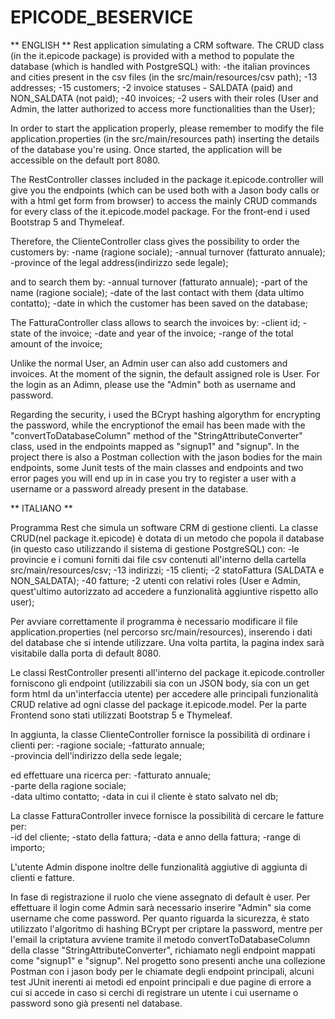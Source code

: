 # EPICODE_BESERVICE


** ENGLISH **
Rest application simulating a CRM software.
The CRUD class (in the it.epicode package) is provided with a method to populate the database (which is handled with PostgreSQL) with:
-the italian provinces and cities present in the csv files (in the src/main/resources/csv path);
-13 addresses;
-15 customers;
-2 invoice statuses - SALDATA (paid) and NON_SALDATA (not paid);
-40 invoices;
-2 users with their roles (User and Admin, the latter authorized to access more functionalities than the User);

In order to start the application properly, please remember to modify the file application.properties (in the src/main/resources path) inserting the details of the database you're using.
Once started, the application will be accessible on the default port 8080.

The RestController classes included in the package it.epicode.controller will give you the endpoints (which can be used both with a Jason body calls or with a html get form from browser) to access the mainly CRUD commands for every class of the it.epicode.model package.
For the front-end i used Bootstrap 5 and Thymeleaf.

Therefore, the ClienteController class gives the possibility to order the customers by:
-name (ragione sociale);
-annual turnover (fatturato annuale);
-province of the legal address(indirizzo sede legale);

and to search them by:
-annual turnover (fatturato annuale);
-part of the name (ragione sociale);
-date of the last contact with them (data ultimo contatto);
-date in which the customer has been saved on the database;

The FatturaController class allows to search the invoices by:
-client id;
-state of the invoice;
-date and year of the invoice;
-range of the total amount of the invoice;

Unlike the normal User, an Admin user can also add customers and invoices.
At the moment of the signin, the default assigned role is User. For the login as an Adimn, please use the "Admin" both as username and password.

Regarding the security, i used the BCrypt hashing algorythm for encrypting the password, while the encryptionof the email has been made with the "convertToDatabaseColumn" method of the "StringAttributeConverter" class, used in the endpoints mapped as "signup1" and "signup".
In the project there is also a Postman collection with the jason bodies for the main endpoints, some Junit tests of the main classes and endpoints and two error pages you will end up in in case you try to register a user with a username or a password already present in the database.




** ITALIANO **

Programma Rest che simula un software CRM di gestione clienti.
La classe CRUD(nel package it.epicode) è dotata di un metodo che popola il database (in questo caso utilizzando il sistema di gestione PostgreSQL) con:
-le provincie e i comuni forniti dai file csv contenuti all'interno della cartella src/main/resources/csv;
-13 indirizzi;
-15 clienti;
-2 statoFattura (SALDATA e NON_SALDATA);
-40 fatture;
-2 utenti con relativi roles (User e Admin, quest'ultimo autorizzato ad accedere a funzionalità aggiuntive rispetto allo user);
 
Per avviare correttamente il programma è necessario modificare il file application.properties (nel percorso src/main/resources), inserendo i dati del database che si intende utilizzare.
Una volta partita, la pagina index sarà visitabile dalla porta di default 8080.

Le classi RestController presenti all'interno del package it.epicode.controller forniscono gli endpoint (utilizzabili sia con un JSON body, sia con un get form html da un'interfaccia utente) per accedere alle principali funzionalità CRUD relative ad ogni classe del package it.epicode.model. 
Per la parte Frontend sono stati utilizzati Bootstrap 5 e Thymeleaf.
  
In aggiunta, la classe ClienteController fornisce la possibilità di ordinare i clienti per: 
-ragione sociale; 
-fatturato annuale;  
-provincia dell'indirizzo della sede legale;

ed effettuare una ricerca per:
-fatturato annuale;  
-parte della ragione sociale;  
-data ultimo contatto;
-data in cui il cliente è stato salvato nel db; 

La classe FatturaController invece fornisce la possibilità di cercare le fatture per:  
-id del cliente;
-stato della fattura; 
-data e anno della fattura;
-range di importo;

L'utente Admin dispone inoltre delle funzionalità aggiutive di aggiunta di clienti e fatture.

In fase di registrazione il ruolo che viene assegnato di default è user.
Per effettuare il login come Admin sarà necessario inserire "Admin" sia come username che come password.
Per quanto riguarda la sicurezza, è stato utilizzato l'algoritmo di hashing BCrypt per criptare la password, mentre per l'email la criptatura avviene tramite il metodo convertToDatabaseColumn della classe "StringAttributeConverter", richiamato negli endpoint mappati come "signup1" e "signup".
Nel progetto sono presenti anche una collezione Postman con i jason body per le chiamate degli endpoint principali, alcuni test JUnit inerenti ai metodi ed enpoint principali e due pagine di errore a cui si accede in caso si cerchi di registrare un utente i cui username o password sono già presenti nel database.


